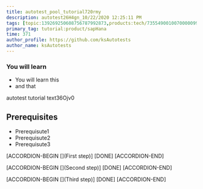 ```yaml
---
title: autotest_pool_tutorial720rmy
description: autotest26H4gn_10/22/2020 12:25:11 PM
tags: [topic:139269250608756787992873,products:tech/73554900100700000996,tutorial:experience/advanced]
primary_tag: tutorial:product/sapHana
time: 371
author_profile: https://github.com/ksAutotests
author_name: ksAutotests
---
```

### You will learn
- You will learn this
- and that

autotest tutorial text36Ojv0

## Prerequisites
- Prerequisute1
- Prerequisute2
- Prerequisute3

[ACCORDION-BEGIN [](First step)]
[DONE]
[ACCORDION-END]

[ACCORDION-BEGIN [](Second step)]
[DONE]
[ACCORDION-END]

[ACCORDION-BEGIN [](Third step)]
[DONE]
[ACCORDION-END]

